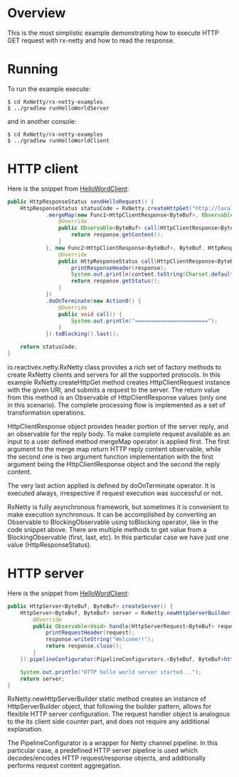 Overview
========

This is the most simplistic example demonstrating how to execute HTTP GET request with rx-netty and how
to read the response.

Running
=======

To run the example execute:

```
$ cd RxNetty/rx-netty-examples
$ ../gradlew runHelloWorldServer
```

and in another console:

```
$ cd RxNetty/rx-netty-examples
$ ../gradlew runHelloWorldClient
```

HTTP client
===========

Here is the snippet from [HelloWordClient](HelloWorldClient.java):

```java
public HttpResponseStatus sendHelloRequest() {
    HttpResponseStatus statusCode = RxNetty.createHttpGet("http://localhost:" + port + "/hello")
            .mergeMap(new Func1<HttpClientResponse<ByteBuf>, Observable<ByteBuf>>() {
                @Override
                public Observable<ByteBuf> call(HttpClientResponse<ByteBuf> response) {
                    return response.getContent();
                }
            }, new Func2<HttpClientResponse<ByteBuf>, ByteBuf, HttpResponseStatus>() {
                @Override
                public HttpResponseStatus call(HttpClientResponse<ByteBuf> response, ByteBuf content) {
                    printResponseHeader(response);
                    System.out.println(content.toString(Charset.defaultCharset()));
                    return response.getStatus();
                }
            })
            .doOnTerminate(new Action0() {
                @Override
                public void call() {
                    System.out.println("=======================");
                }
            }).toBlocking().last();

    return statusCode;
}
```

io.reactivex.netty.RxNetty class provides a rich set of factory methods to create RxNetty clients and servers for
all the supported protocols. In this example RxNetty.createHttpGet method creates HttpClientRequest instance
with the given URI, and submits a request to the server. The return value from this method is an Observable of
HttpClientResponse values (only one in this scenario). The complete processing flow is implemented as a set
of transformation operations.

HttpClientResponse object provides header portion of the server reply, and an observable for the reply body.
To make complete request available as an input to a user defined method mergeMap operator is applied first. 
The first argument to the merge map return HTTP reply content observable, while the second one is two argument
function implementation with the first argument being the HttpClientResponse object and the second the reply content.

The very last action applied is defined by doOnTerminate operator. It is executed always, irrespective if request
execution was successful or not.

RxNetty is fully asynchronous framework, but sometimes it is convenient to make execution synchronous. It can be
accomplished by converting an Observable to BlockingObservable using toBlocking operator, like in the code
snippet above. There are multiple methods to get value from a BlockingObservable (first, last, etc). 
In this particular case we have just one value (HttpResponseStatus). 


HTTP server
===========

Here is the snippet from [HelloWordClient](HelloWorldServer.java):

```java
public HttpServer<ByteBuf, ByteBuf> createServer() {
    HttpServer<ByteBuf, ByteBuf> server = RxNetty.newHttpServerBuilder(port, new RequestHandler<ByteBuf, ByteBuf>() {
        @Override
        public Observable<Void> handle(HttpServerRequest<ByteBuf> request, final HttpServerResponse<ByteBuf> response) {
            printRequestHeader(request);
            response.writeString("Welcome!!");
            return response.close();
        }
    }).pipelineConfigurator(PipelineConfigurators.<ByteBuf, ByteBuf>httpServerConfigurator()).build();

    System.out.println("HTTP hello world server started...");
    return server;
}
```
RxNetty.newHttpServerBuilder static method creates an instance of HttpServerBuilder object, that following the builder 
pattern, allows for flexible HTTP server configuration. The request handler object is analogous to the its client
side counter part, and does not require any additional explanation.

The PipelineConfigurator is a wrapper for Netty channel pipeline. In this particular case, a predefined
HTTP server pipeline is used which decodes/encodes HTTP request/response objects, and additionally performs
request content aggregation.